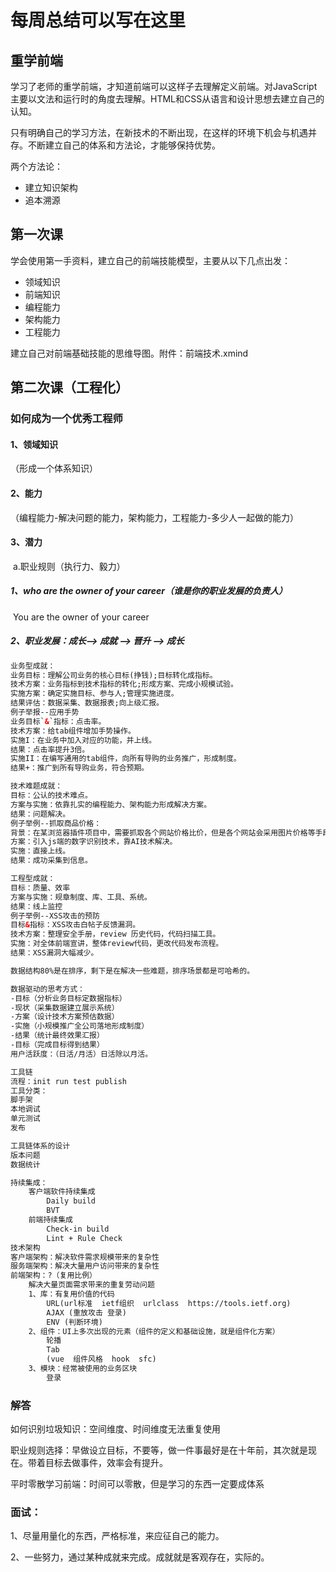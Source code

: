# 每周总结可以写在这里

## 重学前端

学习了老师的重学前端，才知道前端可以这样子去理解定义前端。对JavaScript主要以文法和运行时的角度去理解。HTML和CSS从语言和设计思想去建立自己的认知。

只有明确自己的学习方法，在新技术的不断出现，在这样的环境下机会与机遇并存。不断建立自己的体系和方法论，才能够保持优势。

两个方法论：

- 建立知识架构
- 追本溯源

## 第一次课

学会使用第一手资料，建立自己的前端技能模型，主要从以下几点出发：

- 领域知识
- 前端知识
- 编程能力
- 架构能力
- 工程能力

建立自己对前端基础技能的思维导图。附件：前端技术.xmind

## 第二次课（工程化）

### 如何成为一个优秀工程师

#### 1、领域知识

（形成一个体系知识）

#### 2、能力

（编程能力-解决问题的能力，架构能力，工程能力-多少人一起做的能力）

#### 3、潜力

​	a.职业规则（执行力、毅力）

##### 1、who are the owner of your career（谁是你的职业发展的负责人）

​	You are the owner of your career

##### 2、职业发展：成长--> 成就 --> 晋升 --> 成长

```html
业务型成就：
业务目标：理解公司业务的核心目标(挣钱);目标转化成指标。
技术方案：业务指标到技术指标的转化;形成方案、完成小规模试验。
实施方案：确定实施目标、参与人;管理实施进度。
结果评估：数据采集、数据报表;向上级汇报。
例子举报--应用手势
业务目标`&`指标：点击率。
技术方案：给tab组件增加手势操作。
实施I：在业务中加入对应的功能，并上线。
结果：点击率提升3倍。
实施II：在编写通用的tab组件，向所有导购的业务推广，形成制度。
结果+：推广到所有导购业务，符合预期。

技术难题成就：
目标：公认的技术难点。
方案与实施：依靠扎实的编程能力、架构能力形成解决方案。
结果：问题解决。
例子举例--抓取商品价格：
背景：在某浏览器插件项目中，需要抓取各个网站价格比价，但是各个网站会采用图片价格等手段防御。
方案：引入js端的数字识别技术，靠AI技术解决。
实施：直接上线。
结果：成功采集到信息。

工程型成就：
目标：质量、效率
方案与实施：规章制度、库、工具、系统。
结果：线上监控
例子举例--XSS攻击的预防
目标&指标：XSS攻击白帖子反馈漏洞。
技术方案：整理安全手册，review 历史代码，代码扫描工具。
实施：对全体前端宣讲，整体review代码，更改代码发布流程。
结果：XSS漏洞大幅减少。

数据结构80%是在排序，剩下是在解决一些难题，排序场景都是可哈希的。

数据驱动的思考方式：
-目标（分析业务目标定数据指标）
-现状（采集数据建立展示系统）
-方案（设计技术方案预估数据）
-实施（小规模推广全公司落地形成制度）
-结果（统计最终效果汇报）
-目标（完成目标得到结果）
用户活跃度：（日活/月活）日活除以月活。

工具链
流程：init run test publish
工具分类：
脚手架
本地调试
单元测试
发布

工具链体系的设计
版本问题
数据统计

持续集成：
    客户端软件持续集成 
        Daily build
        BVT
	前端持续集成 
		Check-in build
		Lint + Rule Check
技术架构
客户端架构：解决软件需求规模带来的复杂性
服务端架构：解决大量用户访问带来的复杂性
前端架构：?（复用比例）
	解决大量页面需求带来的重复劳动问题
	1、库：有复用价值的代码
		URL(url标准  ietf组织  urlclass  https://tools.ietf.org)
		AJAX (重放攻击 登录)
		ENV (判断环境)
	2、组件：UI上多次出现的元素（组件的定义和基础设施，就是组件化方案）
		轮播
		Tab
		(vue  组件风格  hook  sfc)
	3、模块：经常被使用的业务区块
		登录
```

### 解答

如何识别垃圾知识：空间维度、时间维度无法重复使用 

职业规则选择：早做设立目标，不要等，做一件事最好是在十年前，其次就是现在。带着目标去做事件，效率会有提升。

平时零散学习前端：时间可以零散，但是学习的东西一定要成体系

### 面试：

1、尽量用量化的东西，严格标准，来应征自己的能力。

2、一些努力，通过某种成就来完成。成就就是客观存在，实际的。





